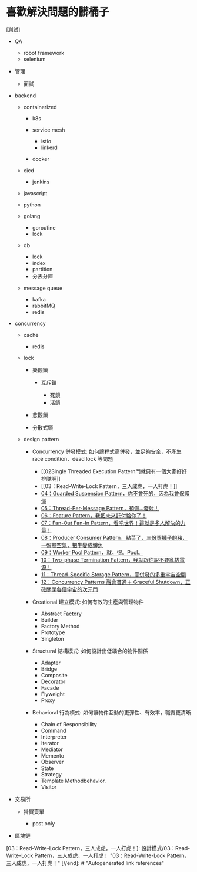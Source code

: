 # 喜歡解決問題的髒桶子

[[測試]]

- QA

  - robot framework
  - selenium

- 管理

  - 面試

- backend

  - containerized

    - k8s
    - service mesh

      - istio
      - linkerd

    - docker

  - cicd

    - jenkins

  - javascript
  - python
  - golang

    - goroutine
    - lock

  - db

    - lock
    - index
    - partition
    - 分表分庫

  - message queue

    - kafka
    - rabbitMQ
    - redis

- concurrency

  - cache

    - redis

  - lock

    - 樂觀鎖

      - 互斥鎖

        - 死鎖
        - 活鎖

    - 悲觀鎖
    - 分散式鎖

  - design pattern

    - Concurrency 併發模式: 如何讓程式高併發，並足夠安全，不產生 race condition、dead lock 等問題

      - [[02Single Threaded Execution Pattern門就只有一個大家好好排隊啊]]
      - [[03：Read-Write-Lock Pattern，三人成虎，一人打虎！]]
      - [04：Guarded Suspension Pattern，你不會死的，因為我會保護你](https://ithelp.ithome.com.tw/articles/10266278)
      - [05：Thread-Per-Message Pattern，預備...發射！](https://ithelp.ithome.com.tw/articles/10267174)
      - [06：Feature Pattern，我把未來託付給你了！](https://ithelp.ithome.com.tw/articles/10267843)
      - [07：Fan-Out Fan-In Pattern，看吧世界！這就是多人解決的力量！](https://ithelp.ithome.com.tw/articles/10268715)
      - [08：Producer Consumer Pattern，點菜了，三份穿褲子的豬，一盤熱空氣，把牛變成鱒魚](https://ithelp.ithome.com.tw/articles/10269446)
      - [09：Worker Pool Pattern，就。很。Pool。](https://ithelp.ithome.com.tw/articles/10270015)
      - [10：Two-phase Termination Pattern，我就跟你說不要亂拔電源！](https://ithelp.ithome.com.tw/articles/10270786)
      - [11：Thread-Specific Storage Pattern，高併發的多重宇宙空間](https://ithelp.ithome.com.tw/articles/10271558)
      - [12：Concurrency Patterns 融會貫通＋ Graceful Shutdown，正確關閉各個宇宙的次元門](https://ithelp.ithome.com.tw/articles/10272236)

    - Creational 建立模式: 如何有效的生產與管理物件

      - Abstract Factory
      - Builder
      - Factory Method
      - Prototype
      - Singleton

    - Structural 結構模式: 如何設計出低耦合的物件關係

      - Adapter
      - Bridge
      - Composite
      - Decorator
      - Facade
      - Flyweight
      - Proxy

    - Behavioral 行為模式: 如何讓物件互動的更彈性、有效率，職責更清晰

      - Chain of Responsibility
      - Command
      - Interpreter
      - Iterator
      - Mediator
      - Memento
      - Observer
      - State
      - Strategy
      - Template Methodbehavior.
      - Visitor

- 交易所

  - 掛買賣單

    - post only

- 區塊鏈

[//begin]: # "Autogenerated link references for markdown compatibility"
[測試]: 設計模式/測試 "測試"
[03：Read-Write-Lock Pattern，三人成虎，一人打虎！]: 設計模式/03：Read-Write-Lock Pattern，三人成虎，一人打虎！ "03：Read-Write-Lock Pattern，三人成虎，一人打虎！"
[//end]: # "Autogenerated link references"
